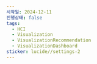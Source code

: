 ```yaml
---
시작일: 2024-12-11
진행상태: false
tags:
  - HCI
  - Visualization
  - VisualizationRecommendation
  - VisualizationDashboard
sticker: lucide//settings-2
---
```

